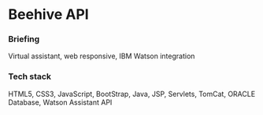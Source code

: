 # Beehive API

### Briefing
Virtual assistant, web responsive, IBM Watson integration
### Tech stack
HTML5, CSS3, JavaScript, BootStrap, Java, JSP, Servlets, TomCat, ORACLE Database, Watson Assistant API